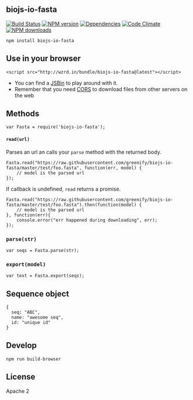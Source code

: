 biojs-io-fasta
----------------

[![Build Status](https://drone.io/github.com/greenify/biojs-io-fasta/status.png)](https://drone.io/github.com/biojs/biojs-io-fasta/latest)
[![NPM version](http://img.shields.io/npm/v/biojs-io-fasta.svg)](https://www.npmjs.org/package/biojs-io-fasta)
[![Dependencies](https://david-dm.org/greenify/biojs-io-fasta.png)](https://david-dm.org/biojs/biojs-io-fasta)
[![Code Climate](https://codeclimate.com/github/greenify/biojs-io-fasta/badges/gpa.svg)](https://codeclimate.com/github/biojs/biojs-io-fasta)
[![NPM downloads](http://img.shields.io/npm/dm/biojs-io-fasta.svg)](https://www.npmjs.org/package/biojs-io-fasta)

```
npm install biojs-io-fasta
```

Use in your browser
-------------------

```
<script src="http://wzrd.in/bundle/biojs-io-fasta@latest"></script>
```

* You can find a [JSBin](http://jsbin.com/xohana/1/edit?js,console) to play around with it.
* Remember that you need [CORS](http://en.wikipedia.org/wiki/Cross-origin_resource_sharing) to download files from other servers on the web

Methods
------

```
var Fasta = require('biojs-io-fasta');
```

#### `read(url)`

Parses an url an calls your `parse` method with the returned body.

```
Fasta.read("https://raw.githubusercontent.com/greenify/biojs-io-fasta/master/test/foo.fasta", function(err, model) {
	// model is the parsed url
});
```
If callback is undefined, `read` returns a promise.

```
Fasta.read("https://raw.githubusercontent.com/greenify/biojs-io-fasta/master/test/foo.fasta").then(function(model) {
	// model is the parsed url
}, function(err){
	console.error("err happened during downloading", err);
});
```

### `parse(str)`

```
var seqs = Fasta.parse(str);
```

### `export(model)`


```
var text = Fasta.export(seqs);
```

Sequence object
---------------

```
{
  seq: "ABC",
  name: "awesome seq",
  id: "unique id"
}
```

Develop
--------

```
npm run build-browser
```

License
--------

Apache 2
